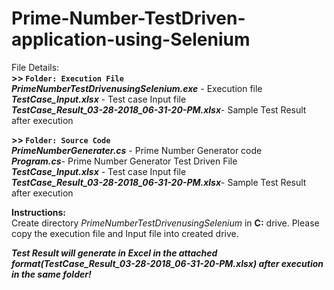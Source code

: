 # Prime-Number-TestDriven-application-using-Selenium

File Details:
<br />
**>> `Folder: Execution File`**<br />
  ***PrimeNumberTestDrivenusingSelenium.exe*** - Execution file<br />
  ***TestCase_Input.xlsx*** - Test case Input file<br />
  ***TestCase_Result_03-28-2018_06-31-20-PM.xlsx***- Sample Test Result after execution<br />
  
**>> `Folder: Source Code`**<br />
***PrimeNumberGenerater.cs*** - Prime Number Generator code <br />
***Program.cs***- Prime Number Generator Test Driven File <br />
***TestCase_Input.xlsx*** - Test case Input file<br />
***TestCase_Result_03-28-2018_06-31-20-PM.xlsx***- Sample Test Result after execution<br />
  
**Instructions:**<br />
Create directory *PrimeNumberTestDrivenusingSelenium* in **C:** drive. 
Please copy the execution file and Input file into created drive.

***Test Result will generate in Excel in the attached format(TestCase_Result_03-28-2018_06-31-20-PM.xlsx) after execution in the same folder!***
